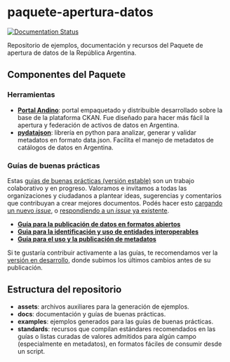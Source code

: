 # paquete-apertura-datos

[![Documentation Status](http://readthedocs.org/projects/paquete-apertura-datos/badge/?version=stable)](http://paquete-apertura-datos.readthedocs.org/es/stable/?badge=stable)

Repositorio de ejemplos, documentación y recursos del Paquete de apertura de datos de la República Argentina.

## Componentes del Paquete

### Herramientas

* **[Portal Andino](https://github.com/datosgobar/portal-andino)**: portal empaquetado y distribuible desarrollado sobre la base de la plataforma CKAN. Fue diseñado para hacer más fácil la apertura y federación de activos de datos en Argentina.
* **[pydatajson](https://github.com/datosgobar/pydatajson)**: librería en python para analizar, generar y validar metadatos en formato data.json. Facilita el manejo de metadatos de catálogos de datos en Argentina.

### Guías de buenas prácticas

Estas [guías de buenas prácticas (versión estable)](http://paquete-apertura-datos.readthedocs.io/es/stable) son un trabajo colaborativo y en progreso. Valoramos e invitamos a todas las organizaciones y ciudadanos a plantear ideas, sugerencias y comentarios que contribuyan a crear mejores documentos. Podés hacer esto [cargando un nuevo _issue_](https://github.com/datosgobar/paquete-apertura-datos/issues/new), o [respondiendo a un _issue_ ya existente](https://github.com/datosgobar/paquete-apertura-datos/issues).

* **[Guía para la publicación de datos en formatos abiertos](http://paquete-apertura-datos.readthedocs.io/es/stable/guia_abiertos.html)**
* **[Guia para la identificación y uso de entidades interoperables](http://paquete-apertura-datos.readthedocs.io/es/stable/guia_interoperables.html)**
* **[Guía para el uso y la publicación de metadatos](http://paquete-apertura-datos.readthedocs.io/es/stable/guia_metadatos.html)**

Si te gustaría contribuir activamente a las guías, te recomendamos ver la [versión en desarrollo](http://paquete-apertura-datos.readthedocs.io/es/latest), donde subimos los últimos cambios antes de su publicación.

## Estructura del repositorio

* **assets**: archivos auxiliares para la generación de ejemplos.
* **docs**: documentación y guías de buenas prácticas.
* **examples**: ejemplos generados para las guías de buenas prácticas.
* **standards**: recursos que compilan estándares recomendados en las guías o listas curadas de valores admitidos para algún campo (especialmente en metadatos), en formatos fáciles de consumir desde un script.




